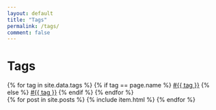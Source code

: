 ```yaml
---
layout: default
title: "Tags"
permalink: /tags/
comment: false
---
```


<div class="tag-header">
    <h1>Tags</h1>
</div>

<div>
    {% for tag in site.data.tags %}
        {% if tag == page.name %}
            <a class="tag selected" href="{{ site.baseurl }}/tags/{{ tag }}">#{{ tag }}</a>
        {% else %}
            <a class="tag" href="{{ site.baseurl }}/tags/{{ tag }}">#{{ tag }}</a>
        {% endif %}
    {% endfor %}
</div>

<div class="catalogue">
    {% for post in site.posts %}
        {% include item.html %}
    {% endfor %}
</div>